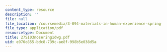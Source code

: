 ```yaml
---
content_type: resource
description: ''
file: null
file_location: /coursemedia/3-094-materials-in-human-experience-spring-2004/e076c855bdc8739cae8f998b5e038d5a_27SI03nosering1dwg.pdf
file_type: application/pdf
resourcetype: Document
title: 27SI03nosering1dwg.pdf
uid: e076c855-bdc8-739c-ae8f-998b5e038d5a
---
```

